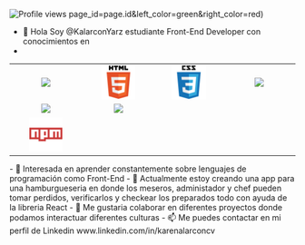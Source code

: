 
![Profile views](https://gpvc.arturio.dev/KalarconYarz)
page_id=page.id&left_color=green&right_color=red)

- 👋 Hola Soy @KalarconYarz estudiante Front-End Developer con conocimientos en
- 
<table width="100" align="center">
<tr>
    <td align='center' width="190">
        <img src="https://github.com/abranhe/programming-languages-logos/blob/master/src/javascript/javascript.svg" width="60">
    </td>
   <td align='center' width="190">
        <img src="https://raw.githubusercontent.com/devicons/devicon/master/icons/html5/html5-original-wordmark.svg" width="60">
    </td>
    <td align='center' width="190" >
        <img src="https://raw.githubusercontent.com/devicons/devicon/0d6c64dbbf311879f7d563bfc3ccf559f9ed111c/icons/css3/css3-original-wordmark.svg" width="60">
    </td>
     <td align='center' width="190">
        <img src="https://github.com/detain/svg-logos/blob/master/svg/git.svg" width="60">
    </td>
   
</tr>
<tr>
    <td align='center'>
        <img src="https://www.vectorlogo.zone/logos/nodejs/nodejs-ar21.svg">
    </td>
    <td align='center'>
        <img src="https://github.com/bestofjs/bestofjs-webui/blob/master/public/logos/vscode.svg" width="60">
    </td>
<tr>
   <td align='center'>
        <img src="https://raw.githubusercontent.com/devicons/devicon/master/icons/npm/npm-original-wordmark.svg" width="60">
    </td>
	
</tr>

</table>
- 👀 Interesada en aprender constantemente sobre lenguajes de programación como Front-End 
- 🌱 Actualmente estoy creando una app para una hamburgueseria en donde los meseros, administador y chef pueden tomar perdidos, verificarlos y checkear los preparados todo con ayuda de la libreria React
- 💞️ Me gustaria colaborar en diferentes proyectos donde podamos interactuar diferentes culturas
- 📫 Me puedes contactar en mi perfil de Linkedin www.linkedin.com/in/karenalarconcv


<!---
KalarconYarz/KalarconYarz is a ✨ special ✨ repository because its `README.md` (this file) appears on your GitHub profile.
You can click the Preview link to take a look at your changes.
--->
